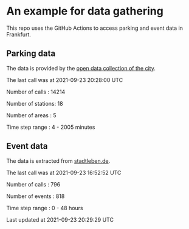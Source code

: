 # An example for data gathering

This repo uses the GitHub Actions to access parking and event data in Frankfurt.

## Parking data
The data is provided by the [open data collection of the city](https://www.offenedaten.frankfurt.de/).

The last call was at 2021-09-23 20:28:00 UTC

Number of calls   : 14214

Number of stations:    18

Number of areas   :     5

Time step range   :     4 -  2005 minutes


## Event data
The data is extracted from [stadtleben.de](https://stadtleben.de/frankfurt/).

The last call was at 2021-09-23 16:52:52 UTC

Number of calls   : 796

Number of events  : 818

Time step range   :   0 -  48 hours


Last updated at 2021-09-23 20:29:29 UTC
